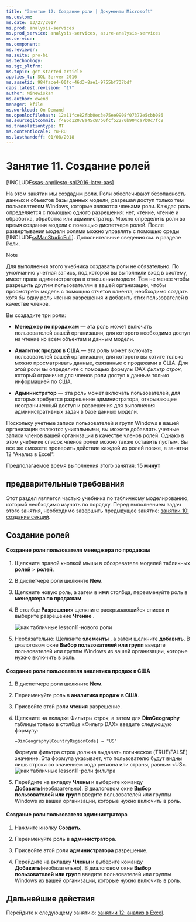 ```yaml
---
title: "Занятие 12: Создание роли | Документы Microsoft"
ms.custom: 
ms.date: 03/27/2017
ms.prod: analysis-services
ms.prod_service: analysis-services, azure-analysis-services
ms.service: 
ms.component: 
ms.reviewer: 
ms.suite: pro-bi
ms.technology: 
ms.tgt_pltfrm: 
ms.topic: get-started-article
applies_to: SQL Server 2016
ms.assetid: 984face4-00fc-46d3-8ae1-9755bf737bdf
caps.latest.revision: "17"
author: Minewiskan
ms.author: owend
manager: kfile
ms.workload: On Demand
ms.openlocfilehash: 12a11fce82fbb0ec3e75ee9908f07372e5cbb086
ms.sourcegitcommit: f486d12078a45c87b0fcf52270b904ca7b0c7fc8
ms.translationtype: MT
ms.contentlocale: ru-RU
ms.lasthandoff: 01/08/2018
---
```

# <a name="lesson-11-create-roles"></a>Занятие 11. Создание ролей
[!INCLUDE[ssas-appliesto-sql2016-later-aas](../includes/ssas-appliesto-sql2016-later-aas.md)]

На этом занятии мы создадим роли. Роли обеспечивают безопасность данных и объектов базы данных модели, разрешая доступ только тем пользователям Windows, которые являются членами роли. Каждая роль определяется с помощью одного разрешения: нет, чтение, чтение и обработка, обработка или администратор. Можно определить роли во время создания модели с помощью диспетчера ролей. После развертывания модели ролями можно управлять с помощью среды [!INCLUDE[ssManStudioFull](../includes/ssmanstudiofull-md.md)]. Дополнительные сведения см. в разделе [Роли](../analysis-services/tabular-models/roles-ssas-tabular.md).  
  
> [!NOTE]  
> Для выполнения этого учебника создавать роли не обязательно. По умолчанию учетная запись, под которой вы выполнили вход в систему, имеет права администратора в отношении модели. Тем не менее чтобы разрешить другим пользователям в вашей организации, чтобы просмотреть модель с помощью отчетов клиента, необходимо создать хотя бы одну роль чтения разрешения и добавить этих пользователей в качестве членов.  
  
Вы создадите три роли:  
  
-   **Менеджер по продажам** — эта роль может включать пользователей вашей организации, для которого необходимо доступ на чтение ко всем объектам и данным модели.  
  
-   **Аналитик продаж в США** — эта роль может включать пользователей вашей организации, для которого вы хотите только можно просматривать данные, связанные с продажами в США. Для этой роли вы определите с помощью формулы DAX *фильтр строк*, который ограничит для членов роли доступ к данным только информацией по США.  
  
-   **Администратор** — эта роль может включать пользователей, для которых требуется разрешение администратора, открывающее неограниченный доступ и разрешения для выполнения административных задач в базе данных модели.  
  
Поскольку учетные записи пользователей и групп Windows в вашей организации являются уникальными, вы можете добавлять учетные записи членов вашей организации в качестве членов ролей. Однако в этом учебнике список членов ролей можно также оставить пустым. Вы все же сможете проверить действие каждой из ролей позже, в занятии 12 "Анализ в Excel".  
  
Предполагаемое время выполнения этого занятия: **15 минут**  
  
## <a name="prerequisites"></a>предварительные требования  
Этот раздел является частью учебника по табличному моделированию, который необходимо изучать по порядку. Перед выполнением задач этого занятия, необходимо завершить предыдущее занятие: [занятии 10: создание секций](../analysis-services/lesson-10-create-partitions.md).  
  
## <a name="create-roles"></a>Создание ролей  
  
#### <a name="to-create-a-sales-manager-user-role"></a>Создание роли пользователя менеджера по продажам  
  
1.  Щелкните правой кнопкой мыши в обозревателе моделей табличных **ролей** > **ролей**.  
  
2.  В диспетчере роли щелкните **New**.  
  
3.  Щелкните новую роль, а затем в **имя** столбца, переименуйте роль в **менеджера по продажам**.  
  
4.  В столбце **Разрешения** щелкните раскрывающийся список и выберите разрешение **Чтение** . 

    ![как табличные lesson11-нового роли](../analysis-services/media/as-tabular-lesson11-new-role.png) 
  
5.  Необязательно: Щелкните **элементы** , а затем щелкните **добавить**. В диалоговом окне **Выбор пользователей или групп** введите пользователей или группы Windows из вашей организации, которые нужно включить в роль.  
  
#### <a name="to-create-a-sales-analyst-us-user-role"></a>Создание роли пользователя аналитика продаж в США  
  
1.  В диспетчере роли щелкните **New**.    
  
2.  Переименуйте роль в **аналитика продаж в США**.  
  
3.  Присвойте этой роли **чтения** разрешение.  
  
4.  Щелкните на вкладке Фильтры строк, а затем для **DimGeography** таблицы только в столбце «Фильтр DAX» введите следующую формулу:  
  
    ```
    =DimGeography[CountryRegionCode] = "US" 
    ```
    
    Формула фильтра строк должна выдавать логическое (TRUE/FALSE) значение. Эта формула указывает, что пользователю будут видны лишь строки со значением кода региона или страны, равным «US».  
    ![как табличные lesson11-роли фильтра](../analysis-services/media/as-tabular-lesson11-role-filter.png) 
  
6.  Перейдите на вкладку **Члены** и выберите команду **Добавить**(необязательно). В диалоговом окне **Выбор пользователей или групп** введите пользователей или группы Windows из вашей организации, которые нужно включить в роль.  
  
#### <a name="to-create-an-administrator-user-role"></a>Создание роли пользователя администратора  
  
1.  Нажмите кнопку **Создать**.  
  
2.  Переименуйте роль в **администратора**.  
  
3.  Присвойте этой роли **администратора** разрешение.  
  
4.  Перейдите на вкладку **Члены** и выберите команду **Добавить**(необязательно). В диалоговом окне **Выбор пользователей или групп** введите пользователей или группы Windows из вашей организации, которые нужно включить в роль. 
  
  
## <a name="whats-next"></a>Дальнейшие действия
Перейдите к следующему занятию: [занятии 12: анализ в Excel](../analysis-services/lesson-12-analyze-in-excel.md).

  
  
